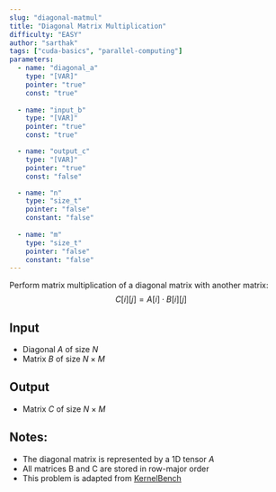 ```yaml
---
slug: "diagonal-matmul"
title: "Diagonal Matrix Multiplication"
difficulty: "EASY"
author: "sarthak"
tags: ["cuda-basics", "parallel-computing"]
parameters:
  - name: "diagonal_a"
    type: "[VAR]"
    pointer: "true"
    const: "true"
  
  - name: "input_b"
    type: "[VAR]"
    pointer: "true"
    const: "true"

  - name: "output_c" 
    type: "[VAR]"
    pointer: "true"
    const: "false"

  - name: "n"
    type: "size_t"
    pointer: "false"
    constant: "false"
    
  - name: "m" 
    type: "size_t"
    pointer: "false"
    constant: "false"
---
```


Perform matrix multiplication of a diagonal matrix with another matrix:
$$
C[i][j] = A[i] \cdot B[i][j]
$$

## Input
- Diagonal $A$ of size $N$
- Matrix $B$ of size $N \times M$

## Output
- Matrix $C$ of size $N \times M$

## Notes:
- The diagonal matrix is represented by a 1D tensor $A$
- All matrices $\text{B}$ and $\text{C}$ are stored in row-major order
- This problem is adapted from [KernelBench](https://github.com/ScalingIntelligence/KernelBench/blob/main/KernelBench/level1/12_Matmul_with_diagonal_matrices_.py)